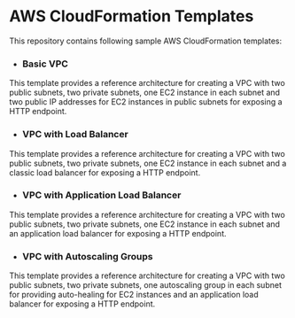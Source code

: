 # AWS CloudFormation Templates

This repository contains following sample AWS CloudFormation templates:

- ### Basic VPC

This template provides a reference architecture for creating a VPC with two public subnets, two private subnets, one EC2 instance in each subnet and two public IP addresses for EC2 instances in public subnets for exposing a HTTP endpoint.

- ### VPC with Load Balancer

This template provides a reference architecture for creating a VPC with two public subnets, two private subnets, one EC2 instance in each subnet and a classic load balancer for exposing a HTTP endpoint.

- ### VPC with Application Load Balancer

This template provides a reference architecture for creating a VPC with two public subnets, two private subnets, one EC2 instance in each subnet and an application load balancer for exposing a HTTP endpoint.
 
- ### VPC with Autoscaling Groups

This template provides a reference architecture for creating a VPC with two public subnets, two private subnets, one autoscaling group in each subnet for providing auto-healing for EC2 instances and an application load balancer for exposing a HTTP endpoint.
